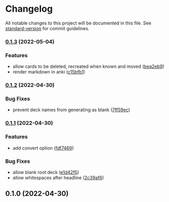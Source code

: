 # Changelog

All notable changes to this project will be documented in this file. See [standard-version](https://github.com/conventional-changelog/standard-version) for commit guidelines.

### [0.1.3](https://github.com/FlorianPallas/advanced-flashcards/compare/v0.1.2...v0.1.3) (2022-05-04)


### Features

* allow cards to be deleted, recreated when known and moved ([bea2eb9](https://github.com/FlorianPallas/advanced-flashcards/commit/bea2eb9dbe85e291b3ad6851604856507c1494c2))
* render markdown in anki ([c15bfb1](https://github.com/FlorianPallas/advanced-flashcards/commit/c15bfb19a88940312fb140cc2dadb13689a00ac2))

### [0.1.2](https://github.com/FlorianPallas/advanced-flashcards/compare/v0.1.1...v0.1.2) (2022-04-30)


### Bug Fixes

* prevent deck names from generating as blank ([7ff59ec](https://github.com/FlorianPallas/advanced-flashcards/commit/7ff59ecc9c85ec4e575684bc96164cf749436a85))

### [0.1.1](https://github.com/FlorianPallas/advanced-flashcards/compare/v0.1.0...v0.1.1) (2022-04-30)


### Features

* add convert option ([fdf7469](https://github.com/FlorianPallas/advanced-flashcards/commit/fdf7469c3541e91729b1d02f83b6a58da4182cd9))


### Bug Fixes

* allow blank root deck ([e1d42f5](https://github.com/FlorianPallas/advanced-flashcards/commit/e1d42f5f78c9edfa31399e5fbc2087a776799072))
* allow whitespaces after headline ([2c39af6](https://github.com/FlorianPallas/advanced-flashcards/commit/2c39af6474d3e407e7365ace0510e1f8d65db880))

## 0.1.0 (2022-04-30)
